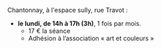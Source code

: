 
Chantonnay, à l'espace sully, rue Travot :

* **le lundi, de 14h à 17h (3h)**, 1 fois par mois.
  - 17 € la séance
  - Adhésion à l’association « art et couleurs »
